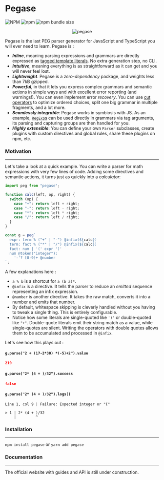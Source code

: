 # Pegase

![NPM](https://img.shields.io/npm/l/pegase)
![npm](https://img.shields.io/npm/v/pegase)
![npm bundle size](https://img.shields.io/bundlephobia/minzip/pegase?label=gzip)

<p align="center">
  <img alt="pegase" src="https://raw.githubusercontent.com/ostrebler/pegase/master/pegase.png">
</p>

Pegase is the last PEG parser generator for JavaScript and TypeScript you will ever need to learn. Pegase is :

- **_Inline_**, meaning parsing expressions and grammars are directly expressed as
  [tagged template literals](https://developer.mozilla.org/en-US/docs/Web/JavaScript/Reference/Template_literals#tagged_templates).
  No extra generation step, no CLI.
- **_Intuitive_**, meaning everything is as straightforward as it can get and you will never feel lost.
- **_Lightweight_**. Pegase is a _zero-dependency_ package, and weights less than 7kB gzipped.
- **_Powerful_**, in that it lets you express complex grammars and semantic actions in simple ways and with excellent error reporting
  (and warnings!).
  You can even implement error _recovery_. You can use [cut operators](http://ceur-ws.org/Vol-1269/paper232.pdf) to optimize
  ordered choices, split one big grammar in multiple fragments, and a lot more.
- **_Seamlessly integrable_**: Pegase works in symbiosis with JS. As an example, [`RegExp`s](https://developer.mozilla.org/en-US/docs/Web/JavaScript/Reference/Global_Objects/RegExp)
  can be used directly in grammars via tag arguments, its parsing and capturing groups are then handled for you.
- **_Highly extensible_**: You can define your own `Parser` subclasses, create plugins with custom directives and global rules,
  share these plugins on npm, etc.

### Motivation

---

Let's take a look at a quick example. You can write a parser for math expressions with very few lines of code. Adding some directives and semantic
actions, it turns just as quickly into a _calculator_:

<!-- prettier-ignore -->
```js
import peg from "pegase";

function calc(left, op, right) {
  switch (op) {
    case "+": return left + right;
    case "-": return left - right;
    case "*": return left * right;
    case "/": return left / right;
  }
}

const g = peg`
  expr: term % ("+" | "-") @infix(${calc})
  term: fact % ("*" | "/") @infix(${calc})
  fact: num | '(' expr ')'
  num @token("integer"):
    '-'? [0-9]+ @number
`;
```

A few explanations here :

- `a % b` is a shortcut for `a (b a)*`.
- `@infix` is a directive. It tells the parser to reduce an _emitted_ sequence representing an infix expression.
- `@number` is another directive. It takes the raw match, converts it into a number and emits that number.
- By default, whitespace skipping is cleverly handled without you having to tweak a single thing. This is entirely configurable.
- Notice how some literals are single-quoted like `')'` or double-quoted like `"+"`. Double-quote literals emit their string
  match as a value, while single-quotes are silent. Writing the operators with double quotes allows them to be accumulated
  and processed in `@infix`.

Let's see how this plays out :

#### `g.parse("2 + (17-2*30) *(-5)+2").value`

```json
219
```

#### `g.parse("2* (4 + )/32").success`

```json
false
```

#### `g.parse("2* (4 + )/32").logs()`

```
Line 1, col 9 | Failure: Expected integer or "("

> 1 | 2* (4 + )/32
    |         ^
```

### Installation

---

`npm install pegase` or `yarn add pegase`

### Documentation

---

The official website with guides and API is still under construction.
